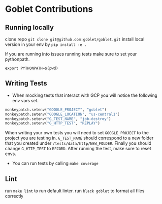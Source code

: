 # Goblet Contributions

## Running locally

clone repo `git clone git@github.com:goblet/goblet.git`
install local version in your env by `pip install -e .`


If you are running into issues running tests make sure to set your pythonpath. 

```export PYTHONPATH=$(pwd)```

## Writing Tests

* When mocking tests that interact with GCP you will notice the following env vars set. 

```python
monkeypatch.setenv("GOOGLE_PROJECT", "goblet")
monkeypatch.setenv("GOOGLE_LOCATION", "us-central1")
monkeypatch.setenv("G_TEST_NAME", "job-destroy")
monkeypatch.setenv("G_HTTP_TEST", "REPLAY")
```

When writing your own tests you will need to set `GOOGLE_PROJECT` to the project you are testing in. `G_TEST_NAME` should correspond to a new folder that you created under `/tests/data/http/NEW_FOLDER`. Finally you should change `G_HTTP_TEST` to `RECORD`. After running the test, make sure to reset envs.

* You can run tests by calling `make coverage`

## Lint

run `make lint` to run default linter.
run `black goblet` to format all files correctly
